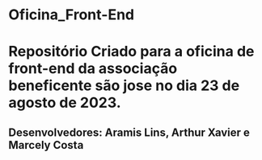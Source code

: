 # Oficina_Front-End
<h1>Repositório Criado para a oficina de front-end da associação beneficente são jose no dia 23 de agosto de 2023.</h1>
<h2>Desenvolvedores: Aramis Lins, Arthur Xavier e Marcely Costa</h2>
